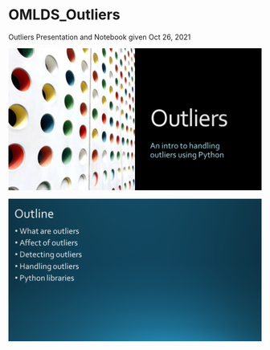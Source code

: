 # OMLDS_Outliers
Outliers Presentation and Notebook given Oct 26, 2021

![Slide 1](images/Slide1.png)

![Slide 2](images/Slide2.png)

